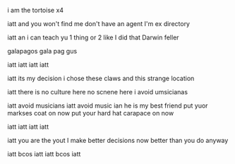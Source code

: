 

i am the tortoise x4

iatt
and you won't find me
don't have an agent
I'm ex directory

iatt
an i can teach yu 
1 thing or 2 
like I did that Darwin feller

galapagos
gala pag gus

iatt
iatt
iatt
iatt

iatt
its my decision
i chose these claws
and this strange location 

iatt
there is no culture here
no scnene here 
i avoid umsicianas

iatt
avoid musicians
iatt
avoid music ian
he is my best friend
put yuor markses coat on now
put your hard hat carapace on now

iatt
iatt
iatt
iatt

iatt
you are the yout
I make better decisions now
better than you do anyway

iatt
bcos iatt
iatt
bcos iatt

